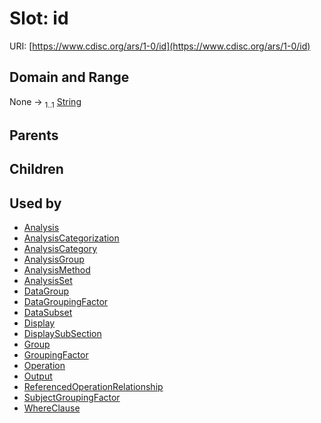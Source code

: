 
# Slot: id




URI: [https://www.cdisc.org/ars/1-0/id](https://www.cdisc.org/ars/1-0/id)


## Domain and Range

None &#8594;  <sub>1..1</sub> [String](types/String.md)

## Parents


## Children


## Used by

 * [Analysis](Analysis.md)
 * [AnalysisCategorization](AnalysisCategorization.md)
 * [AnalysisCategory](AnalysisCategory.md)
 * [AnalysisGroup](AnalysisGroup.md)
 * [AnalysisMethod](AnalysisMethod.md)
 * [AnalysisSet](AnalysisSet.md)
 * [DataGroup](DataGroup.md)
 * [DataGroupingFactor](DataGroupingFactor.md)
 * [DataSubset](DataSubset.md)
 * [Display](Display.md)
 * [DisplaySubSection](DisplaySubSection.md)
 * [Group](Group.md)
 * [GroupingFactor](GroupingFactor.md)
 * [Operation](Operation.md)
 * [Output](Output.md)
 * [ReferencedOperationRelationship](ReferencedOperationRelationship.md)
 * [SubjectGroupingFactor](SubjectGroupingFactor.md)
 * [WhereClause](WhereClause.md)
